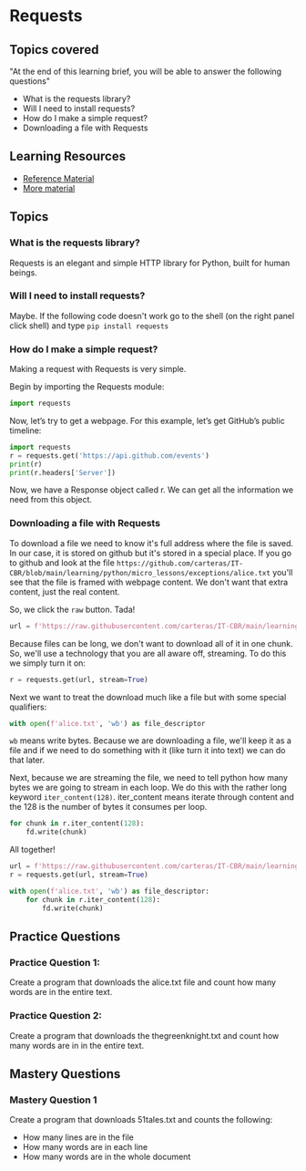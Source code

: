 # Requests

## Topics covered

"At the end of this learning brief, you will be able to answer the following questions"

* What is the requests library?
* Will I need to install requests?
* How do I make a simple request?
* Downloading a file with Requests

## Learning Resources

* [Reference Material](https://docs.python-requests.org/en/latest/user/quickstart/)
* [More material](https://www.w3schools.com/python/module_requests.asp)

## Topics

### What is the requests library?

Requests is an elegant and simple HTTP library for Python, built for human beings.

### Will I need to install requests?

Maybe. If the following code doesn't work go to the shell (on the right panel click shell) and type `pip install requests`

### How do I make a simple request?

Making a request with Requests is very simple.

Begin by importing the Requests module:

```python
import requests
```
Now, let’s try to get a webpage. For this example, let’s get GitHub’s public timeline:

```python
import requests
r = requests.get('https://api.github.com/events')
print(r)
print(r.headers['Server'])
```

Now, we have a Response object called r. We can get all the information we need from this object.

### Downloading a file with Requests

To download a file we need to know it's full address where the file is saved. In our case, it is stored on github but it's stored in a special place. If you go to github and look at the file `https://github.com/carteras/IT-CBR/blob/main/learning/python/micro_lessons/exceptions/alice.txt` you'll see that the file is framed with webpage content. We don't want that extra content, just the real content. 

So, we click the `raw` button. Tada!

```python
url = f'https://raw.githubusercontent.com/carteras/IT-CBR/main/learning/python/micro_lessons/exceptions/alice.txt'
```

Because files can be long, we don't want to download all of it in one chunk. So, we'll use a technology that you are all aware off, streaming. To do this we simply turn it on: 

```python
r = requests.get(url, stream=True)
```

Next we want to treat the download much like a file but with some special qualifiers: 

```python
with open(f'alice.txt', 'wb') as file_descriptor
```

`wb` means write bytes. Because we are downloading a file, we'll keep it as a file and if we need to do something with it (like turn it into text) we can do that later.

Next, because we are streaming the file, we need to tell python how many bytes we are going to stream in each loop. We do this with the rather long keyword `iter_content(128)`. iter_content means iterate through content and the 128 is the number of bytes it consumes per loop. 

```python
for chunk in r.iter_content(128):
    fd.write(chunk)
```

All together!

```python
url = f'https://raw.githubusercontent.com/carteras/IT-CBR/main/learning/python/micro_lessons/exceptions/alice.txt'
r = requests.get(url, stream=True)

with open(f'alice.txt', 'wb') as file_descriptor:
    for chunk in r.iter_content(128):
        fd.write(chunk)
```

## Practice Questions

### Practice Question 1: 

Create a program that downloads the alice.txt file and count how many words are in the entire text.

### Practice Question 2:

Create a program that downloads the thegreenknight.txt and count how many words are in in the entire text.

## Mastery Questions

### Mastery Question 1

Create a program that downloads 51tales.txt and counts the following: 

* How many lines are in the file
* How many words are in each line
* How many words are in the whole document